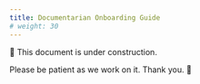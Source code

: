 ```yaml
---
title: Documentarian Onboarding Guide
# weight: 30
---
```


🚧 This document is under construction.

Please be patient as we work on it. Thank you. 🫶